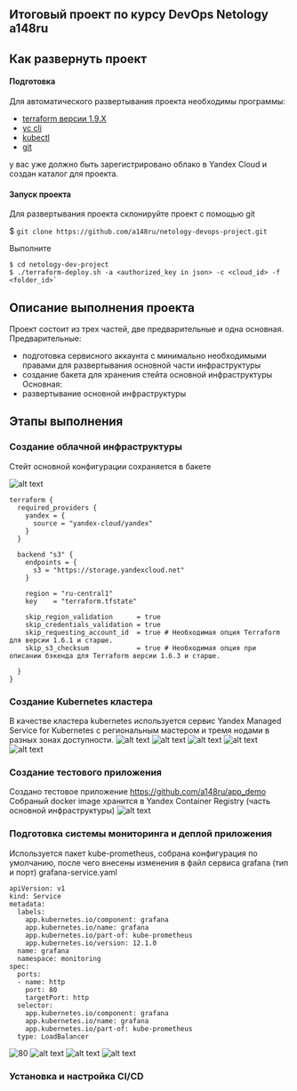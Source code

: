 ## Итоговый проект по курсу DevOps Netology a148ru

## Как развернуть проект
#### Подготовка

Для автоматического развертывания проекта необходимы программы:
- [terraform версии 1.9.X](https://developer.hashicorp.com/terraform/install)
- [yc cli](https://yandex.cloud/ru/docs/cli/operations/install-cli)
- [kubectl](https://kubernetes.io/ru/docs/tasks/tools/install-kubectl/)
- [git](https://git-scm.com/book/en/v2/Getting-Started-Installing-Git)

у вас уже должно быть зарегистрировано облако в Yandex Cloud и создан каталог для проекта. 

#### Запуск проекта
 
Для развертывания проекта склонируйте проект с помощью git

$ `git clone https://github.com/a148ru/netology-devops-project.git`

Выполните

```
$ cd netology-dev-project
$ ./terraform-deploy.sh -a <authorized_key in json> -c <cloud_id> -f <folder_id>`
```



## Описание выполнения проекта


Проект состоит из трех частей, две предварительные и одна основная.
Предварительные:
- подготовка сервисного аккаунта с минимально необходимыми правами для развертывания основной части инфраструктуры
- создание бакета для хранения стейта основной инфраструктуры
Основная:
- развертывание основной инфраструктуры



## Этапы выполнения

### Создание облачной инфраструктуры

Стейт основной конфигурации сохраняется в бакете

![alt text](image.png)

```
terraform {
  required_providers {
    yandex = {
      source = "yandex-cloud/yandex"
    }
  }

  backend "s3" {
    endpoints = {
      s3 = "https://storage.yandexcloud.net"
    }

    region = "ru-central1"
    key    = "terraform.tfstate"

    skip_region_validation      = true
    skip_credentials_validation = true
    skip_requesting_account_id  = true # Необходимая опция Terraform для версии 1.6.1 и старше.
    skip_s3_checksum            = true # Необходимая опция при описании бэкенда для Terraform версии 1.6.3 и старше.

  }
}
```

### Создание Kubernetes кластера

В качестве кластера kubernetes используется сервис Yandex Managed Service for Kubernetes с региональным мастером и тремя нодами в разных зонах доступности.
![alt text](image-1.png)
![alt text](image-2.png)
![alt text](image-3.png)
![alt text](image-4.png)
![alt text](image-5.png)

### Создание тестового приложения

Создано тестовое приложение https://github.com/a148ru/app_demo
Собраный docker image хранится в Yandex Container Registry (часть основной инфраструктуры)
![alt text](image-6.png)

### Подготовка cистемы мониторинга и деплой приложения

Используется пакет kube-prometheus, собрана конфигурация по умолчанию, после чего внесены изменения в файл сервиса grafana (тип и порт)
grafana-service.yaml
```
apiVersion: v1
kind: Service
metadata:
  labels:
    app.kubernetes.io/component: grafana
    app.kubernetes.io/name: grafana
    app.kubernetes.io/part-of: kube-prometheus
    app.kubernetes.io/version: 12.1.0
  name: grafana
  namespace: monitoring
spec:
  ports:
  - name: http
    port: 80
    targetPort: http
  selector:
    app.kubernetes.io/component: grafana
    app.kubernetes.io/name: grafana
    app.kubernetes.io/part-of: kube-prometheus
  type: LoadBalancer
```
![80](image-7.png)
![alt text](image-10.png)
![alt text](image-8.png)
![alt text](image-9.png)


### Установка и настройка CI/CD

